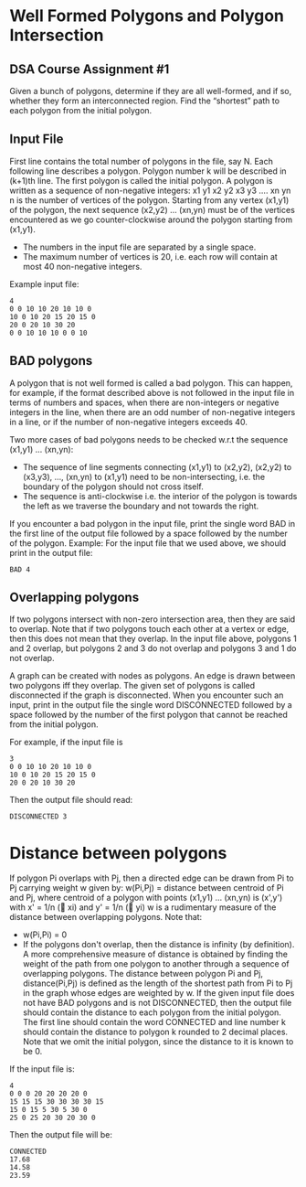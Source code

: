 # Well Formed Polygons and Polygon Intersection
## DSA Course Assignment #1

Given a bunch of polygons, determine if they are all well-formed, and if so, whether they form an
interconnected region. Find the “shortest” path to each polygon from the initial polygon.

## Input File
First line contains the total number of polygons in the file, say N.
Each following line describes a polygon. Polygon number k will be described in (k+1)th line. The first
polygon is called the initial polygon.
A polygon is written as a sequence of non-negative integers:
x1 y1 x2 y2 x3 y3 …. xn yn
n is the number of vertices of the polygon. Starting from any vertex (x1,y1) of the polygon, the next sequence
(x2,y2) … (xn,yn) must be of the vertices encountered as we go counter-clockwise around the polygon
starting from (x1,y1).

* The numbers in the input file are separated by a single space.
* The maximum number of vertices is 20, i.e. each row will contain at most 40 non-negative integers.

Example input file:
```
4
0 0 10 10 20 10 10 0
10 0 10 20 15 20 15 0
20 0 20 10 30 20
0 0 10 10 10 0 0 10
```

## BAD polygons
A polygon that is not well formed is called a bad polygon. This can happen, for example, if the format
described above is not followed in the input file in terms of numbers and spaces, when there are non-integers
or negative integers in the line, when there are an odd number of non-negative integers in a line, or if the
number of non-negative integers exceeds 40.

Two more cases of bad polygons needs to be checked w.r.t the sequence (x1,y1) … (xn,yn):
* The sequence of line segments connecting (x1,y1) to (x2,y2), (x2,y2) to (x3,y3), …, (xn,yn) to (x1,y1)
need to be non-intersecting, i.e. the boundary of the polygon should not cross itself.
* The sequence is anti-clockwise i.e. the interior of the polygon is towards the left as we traverse the
boundary and not towards the right.

If you encounter a bad polygon in the input file, print the single word BAD in the first line of the output file
followed by a space followed by the number of the polygon.
Example:
For the input file that we used above, we should print in the output file:
```
BAD 4
```
## Overlapping polygons
If two polygons intersect with non-zero intersection area, then they are said to overlap.
Note that if two polygons touch each other at a vertex or edge, then this does not mean that they overlap.
In the input file above, polygons 1 and 2 overlap, but polygons 2 and 3 do not overlap and polygons 3 and 1
do not overlap.

A graph can be created with nodes as polygons. An edge is drawn between two polygons iff they overlap.
The given set of polygons is called disconnected if the graph is disconnected. When you encounter such an
input, print in the output file the single word DISCONNECTED followed by a space followed by the number
of the first polygon that cannot be reached from the initial polygon.

For example, if the input file is
```
3
0 0 10 10 20 10 10 0
10 0 10 20 15 20 15 0
20 0 20 10 30 20
```
Then the output file should read:
```
DISCONNECTED 3
```

# Distance between polygons
If polygon Pi overlaps with Pj, then a directed edge can be drawn from Pi to Pj carrying weight w given by:
w(Pi,Pj) = distance between centroid of Pi and Pj,
where centroid of a polygon with points (x1,y1) … (xn,yn) is (x',y') with x' = 1/n ( xi) and y' = 1/n ( yi)
w is a rudimentary measure of the distance between overlapping polygons. Note that:
* w(Pi,Pi) = 0
* If the polygons don't overlap, then the distance is infinity (by definition).
A more comprehensive measure of distance is obtained by finding the weight of the path from one polygon to
another through a sequence of overlapping polygons.
The distance between polygon Pi and Pj, distance(Pi,Pj) is defined as the length of the shortest path from Pi to
Pj in the graph whose edges are weighted by w.
If the given input file does not have BAD polygons and is not DISCONNECTED, then the output file should
contain the distance to each polygon from the initial polygon. The first line should contain the word
CONNECTED and line number k should contain the distance to polygon k rounded to 2 decimal places. Note
that we omit the initial polygon, since the distance to it is known to be 0.

If the input file is:
```
4
0 0 0 20 20 20 20 0
15 15 15 30 30 30 30 15
15 0 15 5 30 5 30 0
25 0 25 20 30 20 30 0
```
Then the output file will be:
```
CONNECTED
17.68
14.58
23.59
```
